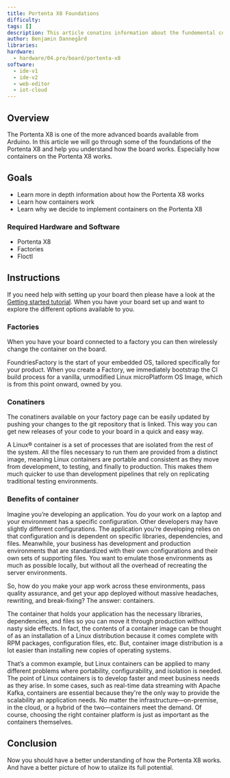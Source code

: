 ```yaml
---
title: Portenta X8 Foundations
difficulty:
tags: []
description: This article conatins information about the fundemental concepts of the Portenta X8
author: Benjamin Dannegård
libraries:
hardware:
  - hardware/04.pro/board/portenta-x8
software:
  - ide-v1
  - ide-v2
  - web-editor
  - iot-cloud
---
```


## Overview

The Portenta X8 is one of the more advanced boards available from Arduino. In this article we will go through some of the foundations of the Portenta X8 and help you understand how the board works. Especially how containers on the Portenta X8 works.

## Goals

- Learn more in depth information about how the Portenta X8 works
- Learn how containers work
- Learn why we decide to implement containers on the Portenta X8

### Required Hardware and Software

-   Portenta X8
-   Factories
-   Floctl

## Instructions

If you need help with setting up your board then please have a look at the [Getting started tutorial](). When you have your board set up and want to explore the different options available to you. 

### Factories

When you have your board connected to a factory you can then wirelessly change the container on the board.

FoundriesFactory is the start of your embedded OS, tailored specifically for your product. When you create a Factory, we immediately bootstrap the CI build process for a vanilla, unmodified Linux microPlatform OS Image, which is from this point onward, owned by you.

### Conatiners

The conatiners available on your factory page can be easily updated by pushing your changes to the git repository that is linked. This way you can get new releases of your code to your board in a quick and easy way. 

A Linux® container is a set of processes that are isolated from the rest of the system. All the files necessary to run them are provided from a distinct image, meaning Linux containers are portable and consistent as they move from development, to testing, and finally to production. This makes them much quicker to use than development pipelines that rely on replicating traditional testing environments.

### Benefits of container

Imagine you’re developing an application. You do your work on a laptop and your environment has a specific configuration. Other developers may have slightly different configurations. The application you’re developing relies on that configuration and is dependent on specific libraries, dependencies, and files. Meanwhile, your business has development and production environments that are standardized with their own configurations and their own sets of supporting files. You want to emulate those environments as much as possible locally, but without all the overhead of recreating the server environments.

So, how do you make your app work across these environments, pass quality assurance, and get your app deployed without massive headaches, rewriting, and break-fixing? The answer: containers.

The container that holds your application has the necessary libraries, dependencies, and files so you can move it through production without nasty side effects. In fact, the contents of a container image can be thought of as an installation of a Linux distribution because it comes complete with RPM packages, configuration files, etc. But, container image distribution is a lot easier than installing new copies of operating systems.

That’s a common example, but Linux containers can be applied to many different problems where portability, configurability, and isolation is needed. The point of Linux containers is to develop faster and meet business needs as they arise. In some cases, such as real-time data streaming with Apache Kafka, containers are essential because they're the only way to provide the scalability an application needs. No matter the infrastructure—on-premise, in the cloud, or a hybrid of the two—containers meet the demand. Of course, choosing the right container platform is just as important as the containers themselves.

## Conclusion

Now you should have a better understanding of how the Portenta X8 works. And have a better picture of how to utalize its full potential.